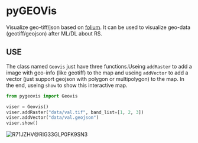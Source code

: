 # pyGEOVis

Visualize geo-tiff/json based on [folium](https://github.com/python-visualization/folium). It can be used to visualize geo-data (geotiff/geojson) after ML/DL about RS.

## USE

The class named `Geovis` just have three functions.Useing `addRaster` to add a image with geo-info (like geotiff) to the map and useing `addVector` to add a vector (just support geojson with polygon or multipolygon) to the map. In the end, useing `show` to show this interactive map.

```python
from pygeovis import Geovis

viser = Geovis()
viser.addRaster("data/val.tif", band_list=[1, 2, 3])
viser.addVector("data/val.geojson")
viser.show()
```

![R71JZHV@RIG33GLP0FK9SN3](https://user-images.githubusercontent.com/71769312/166901498-a5aee485-8a96-487d-8ef8-a279ba42a6b9.png)
